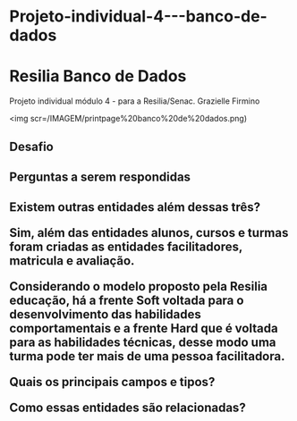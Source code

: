 # Projeto-individual-4---banco-de-dados

<h1> Resilia Banco de Dados</h1>
Projeto individual módulo 4 - para a Resilia/Senac. 
Grazielle Firmino 
<p>

<img scr=/IMAGEM/printpage%20banco%20de%20dados.png)

<h2><strong> Desafio</strong><h2>


<h2><strong> Perguntas a serem respondidas</strong><h2>
Existem outras entidades além dessas três?


Sim, além das entidades alunos, cursos e turmas foram criadas as entidades facilitadores, matricula e avaliação. 

Considerando o modelo proposto pela Resilia educação, há a frente Soft voltada para o desenvolvimento das habilidades comportamentais e a frente Hard que é voltada para as habilidades técnicas, desse modo  uma turma pode ter mais de uma pessoa facilitadora.

Quais os principais campos e tipos?



Como essas entidades são relacionadas?